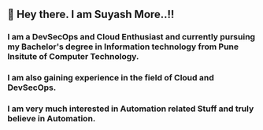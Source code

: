 ## 👋 Hey there. I am Suyash More..!!

### I am a DevSecOps and Cloud Enthusiast and currently pursuing my Bachelor's degree in Information technology from Pune Insitute of Computer Technology. 
### I am also gaining experience in the field of Cloud and DevSecOps. 
### I am very much interested in Automation related Stuff and truly believe in Automation.

